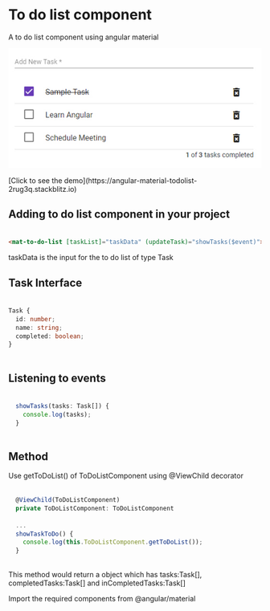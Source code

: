 # To do list component
A to do list component using angular material

<p align="center">
    <img  alt="To-Do-List" src="img/todolist.png" class="img-responsive">
</p>
[Click to see the demo](https://angular-material-todolist-2rug3q.stackblitz.io)


## Adding to do list component in your project

```html

<mat-to-do-list [taskList]="taskData" (updateTask)="showTasks($event)"></mat-to-do-list>

```
taskData is the input for the to do list of type Task

## Task Interface
```typescript

Task {
  id: number;
  name: string;
  completed: boolean;
}
  
```

## Listening to events
```typescript

  showTasks(tasks: Task[]) {
    console.log(tasks);
  }
  
```
## Method
Use getToDoList() of ToDoListComponent using @ViewChild decorator

```typescript

  @ViewChild(ToDoListComponent)
  private ToDoListComponent: ToDoListComponent
  
  ...
  showTaskToDo() {
    console.log(this.ToDoListComponent.getToDoList());
  }
    
```
This method would return a object which has tasks:Task[], completedTasks:Task[] and inCompletedTasks:Task[]

Import the required components from @angular/material 

